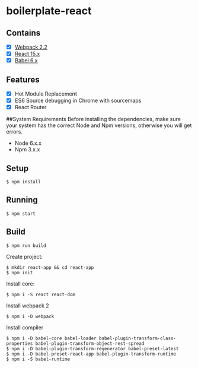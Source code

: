 # boilerplate-react

## Contains

- [x] [Webpack 2.2](https://webpack.github.io)
- [x] [React 15.x](https://facebook.github.io/react/)
- [x] [Babel 6.x](https://babeljs.io/)

## Features

- [x] Hot Module Replacement
- [x] ES6 Source debugging in Chrome with sourcemaps
- [x] React Router

##System Requirements
Before installing the dependencies, make sure your system has the correct Node and Npm versions, otherwise you will get errors.

- Node 6.x.x
- Npm 3.x.x

## Setup

```
$ npm install
```

## Running

```
$ npm start
```

## Build

```
$ npm run build
```
Create project:

```
$ mkdir react-app && cd react-app
$ npm init
```

Install core:
```
$ npm i -S react react-dom
```

Install webpack 2
```
$ npm i -D webpack
```

Install compiler
```
$ npm i -D babel-core babel-loader babel-plugin-transform-class-properties babel-plugin-transform-object-rest-spread
$ npm i -D babel-plugin-transform-regenerator babel-preset-latest
$ npm i -D babel-preset-react-app babel-plugin-transform-runtime
$ npm i -S babel-runtime
```

     
